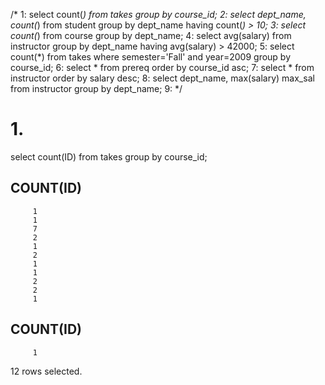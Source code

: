 /*
1: select count(*) from takes group by course_id; 
2: select dept_name, count(*) from student group by dept_name having count(*) > 10;	
3: select count(*) from course group by dept_name;
4: select avg(salary) from instructor group by dept_name having avg(salary) > 42000;
5: select count(*) from takes where semester='Fall' and year=2009 group by course_id;
6: select * from prereq order by course_id asc;
7: select * from instructor order by salary desc;
8: select dept_name, max(salary) max_sal from instructor group by dept_name;
9: 
*/

# 1.
select count(ID) from takes group by course_id;

 COUNT(ID)
----------
         1
         1
         7
         2
         1
         2
         1
         1
         2
         2
         1

 COUNT(ID)
----------
         1

12 rows selected.